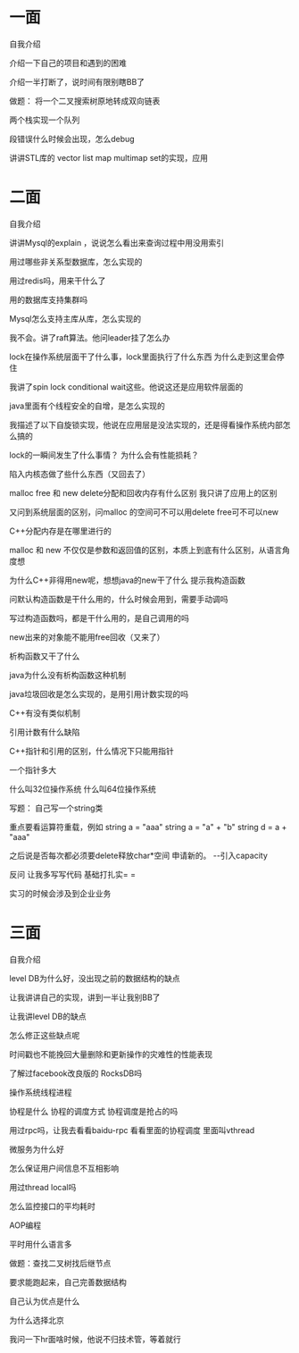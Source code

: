# 一面

自我介绍

介绍一下自己的项目和遇到的困难

介绍一半打断了，说时间有限别瞎BB了

做题： 将一个二叉搜索树原地转成双向链表

两个栈实现一个队列

段错误什么时候会出现，怎么debug

讲讲STL库的 vector list map multimap set的实现，应用



# 二面

自我介绍

讲讲Mysql的explain ，说说怎么看出来查询过程中用没用索引

用过哪些非关系型数据库，怎么实现的

用过redis吗，用来干什么了

用的数据库支持集群吗

Mysql怎么支持主库从库，怎么实现的

我不会。讲了raft算法。他问leader挂了怎么办

lock在操作系统层面干了什么事，lock里面执行了什么东西 为什么走到这里会停住

我讲了spin lock  conditional wait这些。他说这还是应用软件层面的

java里面有个线程安全的自增，是怎么实现的

我描述了以下自旋锁实现，他说在应用层是没法实现的，还是得看操作系统内部怎么搞的

lock的一瞬间发生了什么事情？ 为什么会有性能损耗？

陷入内核态做了些什么东西（又回去了）

malloc free 和 new delete分配和回收内存有什么区别 我只讲了应用上的区别

又问到系统层面的区别，问malloc 的空间可不可以用delete  free可不可以new

C++分配内存是在哪里进行的

malloc 和 new 不仅仅是参数和返回值的区别，本质上到底有什么区别，从语言角度想

为什么C++非得用new呢，想想java的new干了什么  提示我构造函数

问默认构造函数是干什么用的，什么时候会用到，需要手动调吗

写过构造函数吗，都是干什么用的，是自己调用的吗

new出来的对象能不能用free回收（又来了）

析构函数又干了什么

java为什么没有析构函数这种机制

java垃圾回收是怎么实现的，是用引用计数实现的吗

C++有没有类似机制 

引用计数有什么缺陷 

C++指针和引用的区别，什么情况下只能用指针

一个指针多大

什么叫32位操作系统 什么叫64位操作系统

写题： 自己写一个string类

重点要看运算符重载，例如 string a = "aaa"  string a = "a" + "b"   string d = a + "aaa" 

之后说是否每次都必须要delete释放char*空间 申请新的。 --引入capacity

反问  让我多写写代码  基础打扎实= =

实习的时候会涉及到企业业务

# 三面

自我介绍

level DB为什么好，没出现之前的数据结构的缺点

让我讲讲自己的实现，讲到一半让我别BB了

让我讲level DB的缺点

怎么修正这些缺点呢

时间戳也不能挽回大量删除和更新操作的灾难性的性能表现

了解过facebook改良版的 RocksDB吗

操作系统线程进程

协程是什么 协程的调度方式 协程调度是抢占的吗

用过rpc吗，让我去看看baidu-rpc 看看里面的协程调度 里面叫vthread

微服务为什么好

怎么保证用户间信息不互相影响

用过thread local吗

怎么监控接口的平均耗时 

AOP编程

平时用什么语言多

做题：查找二叉树找后继节点

要求能跑起来，自己完善数据结构

自己认为优点是什么

为什么选择北京

我问一下hr面啥时候，他说不归技术管，等着就行